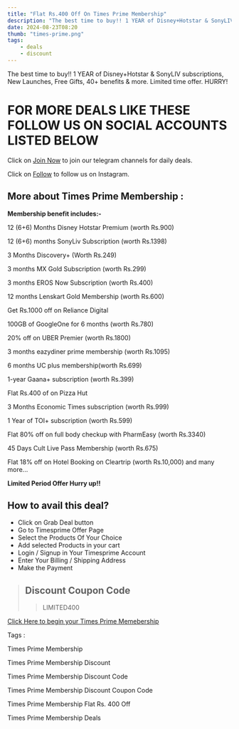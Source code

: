```yaml
---
title: "Flat Rs.400 Off On Times Prime Membership"
description: "The best time to buy!! 1 YEAR of Disney+Hotstar & SonyLIV subscriptions, New Launches, Free Gifts, 40+ benefits & more. Limited time offer. HURRY!"
date: 2024-08-23T08:20
thumb: "times-prime.png"
tags: 
    - deals
    - discount
---
```


The best time to buy!! 1 YEAR of Disney+Hotstar & SonyLIV subscriptions, New Launches, Free Gifts, 40+ benefits & more. Limited time offer. HURRY!

# FOR MORE DEALS LIKE THESE FOLLOW US ON SOCIAL ACCOUNTS LISTED BELOW

Click on [Join Now](https://telegram.me/thecheapstore1 "Join Now Link") to join our telegram channels for daily deals.

Click on [Follow](https://www.instagram.com/tcs.offers/ "Follow Link") to follow us on Instagram.

## More about Times Prime Membership :

**Membership benefit includes:-**

12 (6+6) Months Disney Hotstar Premium (worth Rs.900)

12 (6+6) months SonyLiv Subscription (worth Rs.1398)

3 Months Discovery+ (Worth Rs.249)

3 months MX Gold Subscription (worth Rs.299)

3 months EROS Now Subscription (worth Rs.400)

12 months Lenskart Gold Membership (worth Rs.600)

Get Rs.1000 off on Reliance Digital

100GB of GoogleOne for 6 months (worth Rs.780)

20% off on UBER Premier (worth Rs.1800)

3 months eazydiner prime membership (worth Rs.1095)

6 months UC plus membership(worth Rs.699)

1-year Gaana+ subscription (worth Rs.399)

Flat Rs.400 of on Pizza Hut

3 Months Economic Times subscription (worth Rs.999)

1 Year of TOI+ subscription (worth Rs.599)

Flat 80% off on full body checkup with PharmEasy (worth Rs.3340)

45 Days Cult Live Pass Membership (worth Rs.675)

Flat 18% off on Hotel Booking on Cleartrip (worth Rs.10,000) and many more...

__Limited Period Offer Hurry up!!__

## How to avail this deal?

- Click on Grab Deal button
- Go to Timesprime Offer Page
- Select the Products Of Your Choice
- Add selected Products in your cart
- Login / Signup in Your Timesprime Account
- Enter Your Billing / Shipping Address
- Make the Payment

> ## Discount Coupon Code
>> LIMITED400

[Click Here to begin your Times Prime Memebership](https://bitli.in/pz0z6t1)

Tags :

Times Prime Membership

Times Prime Membership Discount

Times Prime Membership Discount Code

Times Prime Membership Discount Coupon Code

Times Prime Membership Flat Rs. 400 Off

Times Prime Membership Deals